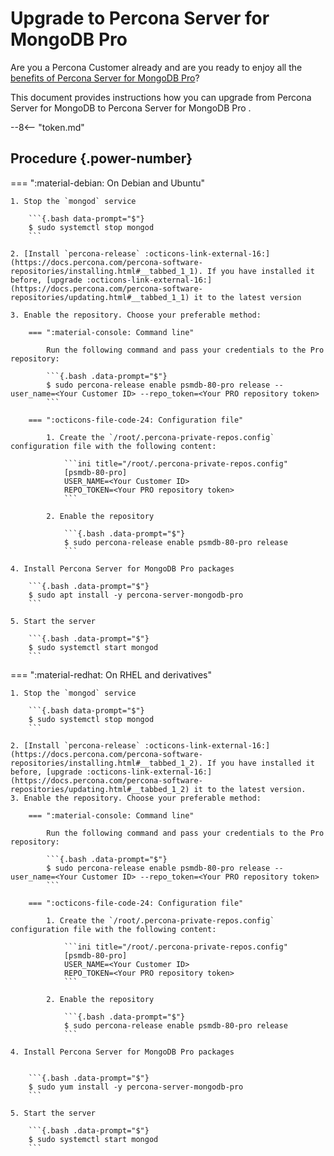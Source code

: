 # Upgrade to Percona Server for MongoDB Pro

Are you a Percona Customer already and are you ready to enjoy all the [benefits of Percona Server for MongoDB Pro](../psmdb-pro.md)? 

This document provides instructions how you can upgrade from Percona Server for MongoDB to Percona Server for MongoDB Pro .

--8<-- "token.md"

## Procedure {.power-number}

=== ":material-debian: On Debian and Ubuntu"

    1. Stop the `mongod` service    

        ```{.bash data-prompt="$"}
        $ sudo systemctl stop mongod
        ```    

    2. [Install `percona-release` :octicons-link-external-16:](https://docs.percona.com/percona-software-repositories/installing.html#__tabbed_1_1). If you have installed it before, [upgrade :octicons-link-external-16:](https://docs.percona.com/percona-software-repositories/updating.html#__tabbed_1_1) it to the latest version

    3. Enable the repository. Choose your preferable method:            

        === ":material-console: Command line"    

            Run the following command and pass your credentials to the Pro repository:            

            ```{.bash .data-prompt="$"}
            $ sudo percona-release enable psmdb-80-pro release --user_name=<Your Customer ID> --repo_token=<Your PRO repository token>
            ```            

        === ":octicons-file-code-24: Configuration file"            

            1. Create the `/root/.percona-private-repos.config` configuration file with the following content:            

                ```ini title="/root/.percona-private-repos.config"
                [psmdb-80-pro]
                USER_NAME=<Your Customer ID>
                REPO_TOKEN=<Your PRO repository token>
                ```  

            2. Enable the repository

                ```{.bash .data-prompt="$"}
                $ sudo percona-release enable psmdb-80-pro release
                ```          
   
    4. Install Percona Server for MongoDB Pro packages

        ```{.bash .data-prompt="$"}
        $ sudo apt install -y percona-server-mongodb-pro
        ```

    5. Start the server            

        ```{.bash .data-prompt="$"}
        $ sudo systemctl start mongod
        ``` 

=== ":material-redhat: On RHEL and derivatives"

    1. Stop the `mongod` service    

        ```{.bash data-prompt="$"}
        $ sudo systemctl stop mongod
        ```

    2. [Install `percona-release` :octicons-link-external-16:](https://docs.percona.com/percona-software-repositories/installing.html#__tabbed_1_2). If you have installed it before, [upgrade :octicons-link-external-16:](https://docs.percona.com/percona-software-repositories/updating.html#__tabbed_1_2) it to the latest version.
    3. Enable the repository. Choose your preferable method:            

        === ":material-console: Command line"    

            Run the following command and pass your credentials to the Pro repository:            

            ```{.bash .data-prompt="$"}
            $ sudo percona-release enable psmdb-80-pro release --user_name=<Your Customer ID> --repo_token=<Your PRO repository token>
            ```             

        === ":octicons-file-code-24: Configuration file"            

            1. Create the `/root/.percona-private-repos.config` configuration file with the following content:            

                ```ini title="/root/.percona-private-repos.config"
                [psmdb-80-pro]
                USER_NAME=<Your Customer ID>
                REPO_TOKEN=<Your PRO repository token>
                ```   

            2. Enable the repository

                ```{.bash .data-prompt="$"}
                $ sudo percona-release enable psmdb-80-pro release
                ```

    4. Install Percona Server for MongoDB Pro packages


        ```{.bash .data-prompt="$"}
        $ sudo yum install -y percona-server-mongodb-pro
        ```    

    5. Start the server    

        ```{.bash .data-prompt="$"}
        $ sudo systemctl start mongod
        ```

